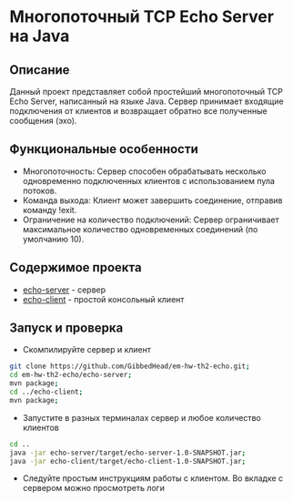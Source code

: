 # Многопоточный TCP Echo Server на Java

## Описание

Данный проект представляет собой простейший многопоточный TCP Echo Server, написанный на языке Java. Сервер принимает входящие подключения от клиентов и возвращает обратно все полученные сообщения (эхо).

## Функциональные особенности
* Многопоточность: Сервер способен обрабатывать несколько одновременно подключенных клиентов с использованием пула потоков.
* Команда выхода: Клиент может завершить соединение, отправив команду !exit.
* Ограничение на количество подключений: Сервер ограничивает максимальное количество одновременных соединений (по умолчанию 10).

## Содержимое проекта
* [echo-server](echo-server) - сервер
* [echo-client](echo-client) - простой консольный клиент

## Запуск и проверка

* Скомпилируйте сервер и клиент
```bash
git clone https://github.com/GibbedHead/em-hw-th2-echo.git;
cd em-hw-th2-echo/echo-server;
mvn package;
cd ../echo-client;
mvn package;
```
* Запустите в разных терминалах сервер и любое количество клиентов
```bash
cd ..
java -jar echo-server/target/echo-server-1.0-SNAPSHOT.jar;
java -jar echo-client/target/echo-client-1.0-SNAPSHOT.jar;
```
* Следуйте простым инструкциям работы с клиентом. Во вкладке с сервером можно просмотреть логи

